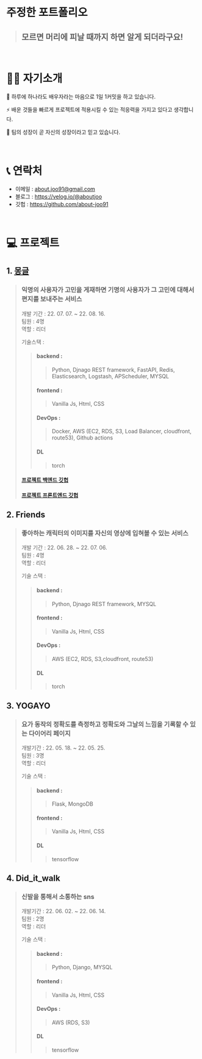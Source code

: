 # 주정한 포트폴리오

> ## 모르면 머리에 피날 때까지 하면 알게 되더라구요!

<br>

# 💁‍♂️ 자기소개
🐝 하루에 하나라도 배우자라는 마음으로 1일 1커밋을 하고 있습니다.

⚡️ 배운 것들을 빠르게 프로젝트에 적용시킬 수 있는 적응력을 가지고 있다고 생각합니다.

🤝 팀의 성장이 곧 자신의 성장이라고 믿고 있습니다.


<br>

# 📞 연락처
- 이메일 : about.joo91@gmail.com
- 블로그 : https://velog.io/@aboutjoo
- 깃헙 : https://github.com/about-joo91

<br>


# 💻 프로젝트

## 1. [몽글](https://github.com/about-joo91/mongle_for_portfolio)
> ### 익명의 사용자가 고민을 게재하면 기명의 사용자가 그 고민에 대해서 편지를 보내주는 서비스
> 개발 기간 : 22. 07. 07. ~  22. 08. 16.  
> 팀원 : 4명  
> 역할 : 리더
>
> 기술스택 :
>> #### backend :  
>>> <div>Python, Djnago REST framework, FastAPI, Redis, Elasticsearch, Logstash, APScheduler, MYSQL</div>
>> #### frontend :  
>>> Vanilla Js, Html, CSS
>> #### DevOps :  
>>> Docker, AWS (EC2, RDS, S3, Load Balancer, cloudfront, route53), Github actions
>> #### DL
>>> torch
> #### [프로젝트 백엔드 깃헙](https://github.com/about-joo91/mailbox_back)
> #### [프로젝트 프론트엔드 깃헙](https://github.com/about-joo91/mailbox_front_dev)

## 2. Friends
> ### 좋아하는 캐릭터의 이미지를 자신의 영상에 입혀볼 수 있는 서비스
> 개발 기간 : 22. 06. 28. ~ 22. 07. 06.  
> 팀원 : 4명  
> 역할 : 리더
>
> 기술 스택 :  
>> #### backend :  
>>> Python, Djnago REST framework, MYSQL
>> #### frontend :  
>>> Vanilla Js, Html, CSS
>> #### DevOps :  
>>> AWS (EC2, RDS, S3,cloudfront, route53)
>> #### DL
>>> torch

## 3. YOGAYO
> ### 요가 동작의 정확도를 측정하고 정확도와 그날의 느낌을 기록할 수 있는 다이어리 페이지
> 개발기간 : 22. 05. 18. ~ 22. 05. 25.  
> 팀원 : 3명  
> 역할 : 리더
>
> 기술 스택 :  
>> #### backend :  
>>> Flask, MongoDB
>> #### frontend :  
>>> Vanilla Js, Html, CSS
>> #### DL
>>> tensorflow

## 4. Did_it_walk
> ### 신발을 통해서 소통하는 sns
> 개발기간 : 22. 06. 02. ~ 22. 06. 14.  
> 팀원 : 2명  
> 역할 : 리더
>
> 기술 스택 :  
>> #### backend :  
>>> Python, Django, MYSQL
>> #### frontend :  
>>> Vanilla Js, Html, CSS
>> #### DevOps :  
>>> AWS (RDS, S3)
>> #### DL
>>> tensorflow
